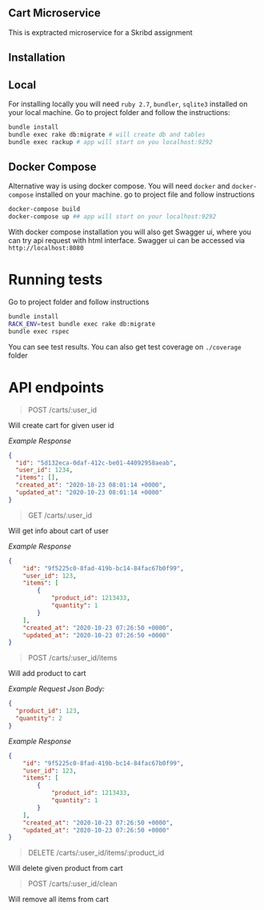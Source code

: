 ## Cart Microservice

This is exptracted microservice for a Skribd assignment

## Installation

## Local

For installing locally you will need `ruby 2.7`, `bundler`, `sqlite3` installed on your local machine. Go to project folder and follow the instructions:

```bash
bundle install
bundle exec rake db:migrate # will create db and tables
bundle exec rackup # app will start on you localhost:9292
```

## Docker Compose

Alternative way is using docker compose. You will need `docker` and `docker-compose` installed on your machine. go to project file and follow instructions

```bash
docker-compose build
docker-compose up ## app will start on your localhost:9292
```

With docker compose installation you will also get Swagger ui, where you can try api request with html interface. Swagger ui can be accessed via `http://localhost:8080`

# Running tests

Go to project folder and follow instructions

```bash
bundle install
RACK_ENV=test bundle exec rake db:migrate
bundle exec rspec
```

You can see test results. You can also get test coverage on `./coverage` folder

# API endpoints

> POST /carts/:user_id

Will create cart for given user id

*Example Response*
```json
{
  "id": "5d132eca-0daf-412c-be01-44092958aeab",
  "user_id": 1234,
  "items": [],
  "created_at": "2020-10-23 08:01:14 +0000",
  "updated_at": "2020-10-23 08:01:14 +0000"
}

```


> GET /carts/:user_id

Will get info about cart of user

*Example Response*

```json
{
    "id": "9f5225c0-8fad-419b-bc14-84fac67b0f99",
    "user_id": 123,
    "items": [
        {
            "product_id": 1213433,
            "quantity": 1
        }
    ],
    "created_at": "2020-10-23 07:26:50 +0000",
    "updated_at": "2020-10-23 07:26:50 +0000"
}
```

> POST /carts/:user_id/items

Will add product to cart

*Example Request Json Body:*
```json 
{
  "product_id": 123,
  "quantity": 2
}
```

*Example Response*

```json
{
    "id": "9f5225c0-8fad-419b-bc14-84fac67b0f99",
    "user_id": 123,
    "items": [
        {
            "product_id": 1213433,
            "quantity": 1
        }
    ],
    "created_at": "2020-10-23 07:26:50 +0000",
    "updated_at": "2020-10-23 07:26:50 +0000"
}
```

> DELETE /carts/:user_id/items/:product_id

Will delete given product from cart

> POST /carts/:user_id/clean

Will remove all items from cart